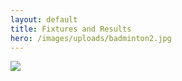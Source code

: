 ```yaml
---
layout: default
title: Fixtures and Results
hero: /images/uploads/badminton2.jpg
---
```

![](/images/uploads/results241210.jpg)